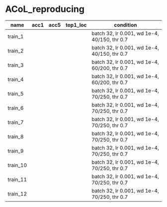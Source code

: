 # ACoL_reproducing



| name     | acc1 | acc5 | top1_loc | condition                                    |
| -------- | ---- | ---- | -------- | -------------------------------------------- |
| train_1  |      |      |          | batch 32, lr 0.001, wd 1e-4, 40/150, thr 0.7 |
| train_2  |      |      |          | batch 32, lr 0.001, wd 1e-4, 40/150, thr 0.7 |
| train_3  |      |      |          | batch 32, lr 0.001, wd 1e-4, 60/200, thr 0.7 |
| train_4  |      |      |          | batch 32, lr 0.001, wd 1e-4, 60/200, thr 0.7 |
| train_5  |      |      |          | batch 32, lr 0.001, wd 1e-4, 70/250, thr 0.7 |
| train_6  |      |      |          | batch 32, lr 0.001, wd 1e-4, 70/250, thr 0.7 |
| train_7  |      |      |          | batch 32, lr 0.001, wd 1e-4, 70/250, thr 0.7 |
| train_8  |      |      |          | batch 32, lr 0.001, wd 1e-4, 70/250, thr 0.7 |
| train_9  |      |      |          | batch 32, lr 0.001, wd 1e-4, 70/250, thr 0.7 |
| train_10 |      |      |          | batch 32, lr 0.001, wd 1e-4, 70/250, thr 0.7 |
| train_11 |      |      |          | batch 32, lr 0.001, wd 1e-4, 70/250, thr 0.7 |
| train_12 |      |      |          | batch 32, lr 0.001, wd 1e-4, 70/250, thr 0.7 |

